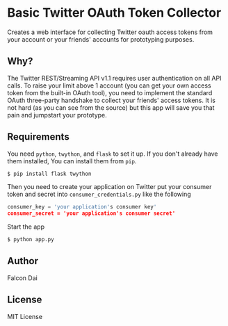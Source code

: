 Basic Twitter OAuth Token Collector
===================================

Creates a web interface for collecting Twitter oauth access tokens from your account or your friends' accounts for prototyping purposes.

Why?
----
The Twitter REST/Streaming API v1.1 requires user authentication on all API calls. To raise your limit above 1 account (you can get your own access token from the built-in OAuth tool), you need to implement the standard OAuth three-party handshake to collect your friends' access tokens. It is not hard (as you can see from the source) but this app will save you that pain and jumpstart your prototype.


Requirements
------------
You need `python`, `twython`, and `flask` to set it up. If you don't already have them installed, You can install them from `pip`.

```bash
$ pip install flask twython
```

Then you need to create your application on Twitter put your consumer token and secret into `consumer_credentials.py` like the following

```python
consumer_key = 'your application's consumer key'
consumer_secret = 'your application's consumer secret'
```

Start the app

```bash
$ python app.py
```

Author
------
Falcon Dai

License
-------
MIT License